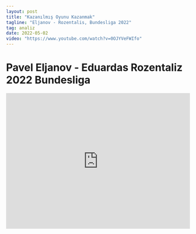 ```yaml
---
layout: post
title: "Kazanılmış Oyunu Kazanmak"
tagline: "Eljanov - Rozentalis, Bundesliga 2022"
tag: analiz
date: 2022-05-02
video: "https://www.youtube.com/watch?v=0OJYVeFWIfo"
---
```


# Pavel Eljanov - Eduardas Rozentaliz 2022 Bundesliga

 

<iframe width=100% height=371 src="https://lichess.org/study/embed/TCHULDkd/nW35cV2o" frameborder=0></iframe>
